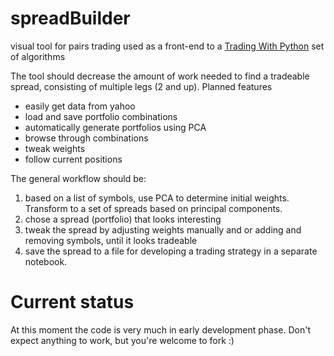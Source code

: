 # spreadBuilder
visual tool for pairs trading
used as a front-end to a [Trading With Python](https://code.google.com/p/trading-with-python/) set of algorithms

The tool should decrease the amount of work needed to find a tradeable spread, consisting of multiple legs (2 and up). 
Planned features
* easily get data from yahoo
* load and save portfolio combinations
* automatically generate portfolios using PCA
* browse through combinations
* tweak weights
* follow current positions


The general workflow should be:

1. based on a list of symbols, use PCA to determine initial weights. Transform to a set of spreads based on principal components.
2. chose a spread (portfolio) that looks interesting
3. tweak the spread by adjusting weights manually and or adding and removing symbols, until it looks tradeable
4. save the spread to a file for developing a trading strategy in a separate notebook.

# Current status
At this moment the code is very much in early development phase. Don't expect anything to work, but you're welcome to fork :)
